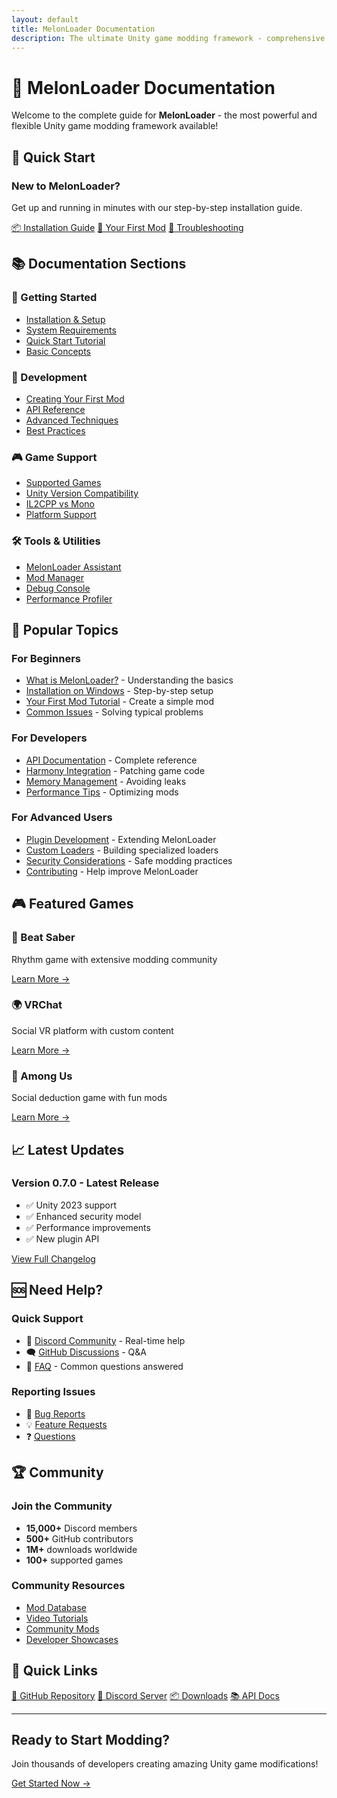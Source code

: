 ```yaml
---
layout: default
title: MelonLoader Documentation
description: The ultimate Unity game modding framework - comprehensive guides, tutorials, and API reference
---
```


# 🍈 MelonLoader Documentation

Welcome to the complete guide for **MelonLoader** - the most powerful and flexible Unity game modding framework available!

## 🚀 Quick Start

### New to MelonLoader?
Get up and running in minutes with our step-by-step installation guide.

<div class="quick-links">
  <a href="installation.html" class="btn btn-primary">📦 Installation Guide</a>
  <a href="first-mod.html" class="btn btn-secondary">🎯 Your First Mod</a>
  <a href="troubleshooting.html" class="btn btn-outline">🔧 Troubleshooting</a>
</div>

## 📚 Documentation Sections

### 🏁 Getting Started
- [Installation & Setup](installation.html)
- [System Requirements](requirements.html)
- [Quick Start Tutorial](quickstart.html)
- [Basic Concepts](concepts.html)

### 🔧 Development
- [Creating Your First Mod](first-mod.html)
- [API Reference](api/index.html)
- [Advanced Techniques](advanced.html)
- [Best Practices](best-practices.html)

### 🎮 Game Support
- [Supported Games](games/index.html)
- [Unity Version Compatibility](unity-compatibility.html)
- [IL2CPP vs Mono](build-types.html)
- [Platform Support](platforms.html)

### 🛠️ Tools & Utilities
- [MelonLoader Assistant](tools/assistant.html)
- [Mod Manager](tools/mod-manager.html)
- [Debug Console](tools/console.html)
- [Performance Profiler](tools/profiler.html)

## 🎯 Popular Topics

### For Beginners
- [What is MelonLoader?](about.html) - Understanding the basics
- [Installation on Windows](installation.html#windows) - Step-by-step setup
- [Your First Mod Tutorial](first-mod.html) - Create a simple mod
- [Common Issues](troubleshooting.html#common) - Solving typical problems

### For Developers
- [API Documentation](api/index.html) - Complete reference
- [Harmony Integration](advanced/harmony.html) - Patching game code
- [Memory Management](advanced/memory.html) - Avoiding leaks
- [Performance Tips](advanced/performance.html) - Optimizing mods

### For Advanced Users
- [Plugin Development](advanced/plugins.html) - Extending MelonLoader
- [Custom Loaders](advanced/loaders.html) - Building specialized loaders
- [Security Considerations](security.html) - Safe modding practices
- [Contributing](../CONTRIBUTING.html) - Help improve MelonLoader

## 🎮 Featured Games

<div class="game-grid">
  <div class="game-card">
    <h3>🎵 Beat Saber</h3>
    <p>Rhythm game with extensive modding community</p>
    <a href="games/beat-saber.html">Learn More →</a>
  </div>
  
  <div class="game-card">
    <h3>🌍 VRChat</h3>
    <p>Social VR platform with custom content</p>
    <a href="games/vrchat.html">Learn More →</a>
  </div>
  
  <div class="game-card">
    <h3>🎯 Among Us</h3>
    <p>Social deduction game with fun mods</p>
    <a href="games/among-us.html">Learn More →</a>
  </div>
</div>

## 📈 Latest Updates

### Version 0.7.0 - Latest Release
- ✅ Unity 2023 support
- ✅ Enhanced security model
- ✅ Performance improvements
- ✅ New plugin API

[View Full Changelog](../CHANGELOG.html)

## 🆘 Need Help?

### Quick Support
- 💬 [Discord Community](https://discord.gg/2Wn3N2P) - Real-time help
- 🗨️ [GitHub Discussions](https://github.com/Lava-Gang/melonloader/discussions) - Q&A
- 📖 [FAQ](faq.html) - Common questions answered

### Reporting Issues
- 🐛 [Bug Reports](https://github.com/Lava-Gang/melonloader/issues/new?template=bug_report.md)
- 💡 [Feature Requests](https://github.com/Lava-Gang/melonloader/issues/new?template=feature_request.md)
- ❓ [Questions](https://github.com/Lava-Gang/melonloader/issues/new?template=question.md)

## 🏆 Community

### Join the Community
- **15,000+** Discord members
- **500+** GitHub contributors  
- **1M+** downloads worldwide
- **100+** supported games

### Community Resources
- [Mod Database](https://gamebanana.com/tools/6103)
- [Video Tutorials](tutorials/videos.html)
- [Community Mods](community/mods.html)
- [Developer Showcases](community/showcases.html)

## 🔗 Quick Links

<div class="link-grid">
  <a href="https://github.com/Lava-Gang/melonloader">📁 GitHub Repository</a>
  <a href="https://discord.gg/2Wn3N2P">💬 Discord Server</a>
  <a href="https://lava-gang.github.io/.github/">📦 Downloads</a>
  <a href="api/index.html">📚 API Docs</a>
</div>

---

<div class="footer-cta">
  <h2>Ready to Start Modding?</h2>
  <p>Join thousands of developers creating amazing Unity game modifications!</p>
  <a href="installation.html" class="btn btn-large btn-primary">Get Started Now →</a>
</div> 